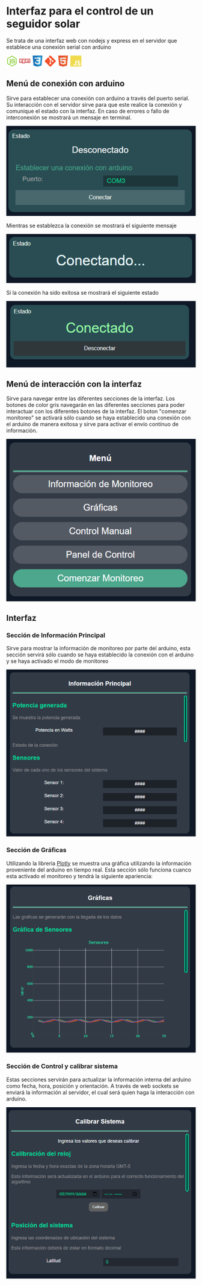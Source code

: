 # Interfaz para el control de un seguidor solar

Se trata de una interfaz web con nodejs y express en el servidor que establece una conexión serial con arduino

<p>
  <img src="https://raw.githubusercontent.com/devicons/devicon/c7d326b6009e60442abc35fa45706d6f30ee4c8e/icons/nodejs/nodejs-original.svg" alt="NodeJS" height=30/>
  <img src="https://raw.githubusercontent.com/devicons/devicon/c7d326b6009e60442abc35fa45706d6f30ee4c8e/icons/npm/npm-original-wordmark.svg" alt="npm" height=30/>
  <img src="https://raw.githubusercontent.com/devicons/devicon/c7d326b6009e60442abc35fa45706d6f30ee4c8e/icons/css3/css3-original.svg" alt="CSS3" height=30/>
  <img src="https://raw.githubusercontent.com/devicons/devicon/c7d326b6009e60442abc35fa45706d6f30ee4c8e/icons/git/git-original.svg" alt="Git" height=30/>
  <img src="https://raw.githubusercontent.com/devicons/devicon/c7d326b6009e60442abc35fa45706d6f30ee4c8e/icons/html5/html5-original.svg" alt="HTML5" height=30/>
  <img src="https://raw.githubusercontent.com/devicons/devicon/c7d326b6009e60442abc35fa45706d6f30ee4c8e/icons/javascript/javascript-plain.svg" alt="JavaScript" height=30/>
</p>

## Menú de conexión con arduino

Sirve para establecer una conexión con arduino a través del puerto serial. Su interacción con el servidor sirve para que este realice la conexión y comunique el estado con la interfaz.
En caso de errores o fallo de interconexión se mostrará un mensaje en terminal.

![Imagen1](https://github.com/lalodsi/ControladorPosicionSolar/blob/master/apps/UI/description/estado1.PNG)

Mientras se establezca la conexión se mostrará el siguiente mensaje

![Imagen2](https://github.com/lalodsi/ControladorPosicionSolar/blob/master/apps/UI/description/estado2.PNG)

Si la conexión ha sido exitosa se mostrará el siguiente estado

![Imagen3](https://github.com/lalodsi/ControladorPosicionSolar/blob/master/apps/UI/description/estado3.PNG)

## Menú de interacción con la interfaz

Sirve para navegar entre las diferentes secciones de la interfaz.
Los botones de color gris navegarán en las diferentes secciones para poder interactuar con los diferentes botones de la interfaz.
El boton "comenzar monitoreo" se activará sólo cuando se haya establecido una conexión con el arduino de manera exitosa y sirve para activar el envío contínuo de información.

![Imagen4](https://github.com/lalodsi/ControladorPosicionSolar/blob/master/apps/UI/description/menu.PNG)

## Interfaz

### Sección de Información Principal

Sirve para mostrar la información de monitoreo por parte del arduino, esta sección servirá sólo cuando se haya establecido la conexión con el arduino y se haya activado el modo de monitoreo

![Imagen5](https://github.com/lalodsi/ControladorPosicionSolar/blob/master/apps/UI/description/principal1.PNG)

### Sección de Gráficas

Utilizando la librería [Plotly](https://plotly.com/javascript/3d-charts/) se muestra una gráfica utilizando la información proveniente del arduino en tiempo real.
Esta sección sólo funciona cuanco esta activado el monitoreo y tendrá la siguiente apariencia:

![Imagen6](https://github.com/lalodsi/ControladorPosicionSolar/blob/master/apps/UI/description/principal2.PNG)

### Sección de Control y calibrar sistema

Estas secciones servirán para actualizar la información interna del arduino como fecha, hora, posición y orientación.
A través de web sockets se enviará la información al servidor, el cual será quien haga la interacción con arduino.

![Imagen7](https://github.com/lalodsi/ControladorPosicionSolar/blob/master/apps/UI/description/principal3.PNG)
